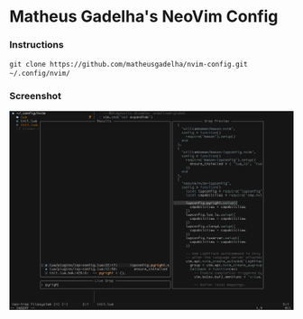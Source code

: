 # Matheus Gadelha's NeoVim Config

### Instructions

```
git clone https://github.com/matheusgadelha/nvim-config.git ~/.config/nvim/
```

### Screenshot
![NeoVim](nvim_ss.png "Matheus Gadelha NeoVim")
